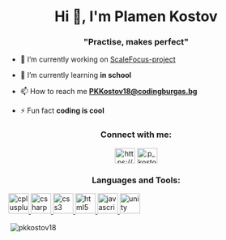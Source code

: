 <h1 align="center">Hi 👋, I'm Plamen Kostov</h1>
<h3 align="center">"Practise, makes perfect"</h3>

- 🔭 I’m currently working on [ScaleFocus-project](https://github.com/knandrikov18/ScaleFocus-project)

- 🌱 I’m currently learning **in school**

- 📫 How to reach me **PKKostov18@codingburgas.bg**

- ⚡ Fun fact **coding is cool**

<h3 align="center">Connect with me:</h3>
<p align="center">
<a href="https://fb.com/https://www.facebook.com/profile.php?id=100004838355919" target="blank"><img align="center" src="https://cdn.jsdelivr.net/npm/simple-icons@3.0.1/icons/facebook.svg" alt="https://www.facebook.com/profile.php?id=100004838355919" height="30" width="40" /></a>
<a href="https://instagram.com/p_kostov04" target="blank"><img align="center" src="https://cdn.jsdelivr.net/npm/simple-icons@3.0.1/icons/instagram.svg" alt="p_kostov04" height="30" width="40" /></a>
</p>

<h3 align="center">Languages and Tools:</h3>
<p align="left"> <a href="https://www.w3schools.com/cpp/" target="_blank"> <img src="https://devicons.github.io/devicon/devicon.git/icons/cplusplus/cplusplus-original.svg" alt="cplusplus" width="40" height="40"/> </a> <a href="https://www.w3schools.com/cs/" target="_blank"> <img src="https://devicons.github.io/devicon/devicon.git/icons/csharp/csharp-original.svg" alt="csharp" width="40" height="40"/> </a> <a href="https://www.w3schools.com/css/" target="_blank"> <img src="https://devicons.github.io/devicon/devicon.git/icons/css3/css3-original-wordmark.svg" alt="css3" width="40" height="40"/> </a> <a href="https://www.w3.org/html/" target="_blank"> <img src="https://devicons.github.io/devicon/devicon.git/icons/html5/html5-original-wordmark.svg" alt="html5" width="40" height="40"/> </a> <a href="https://developer.mozilla.org/en-US/docs/Web/JavaScript" target="_blank"> <img src="https://devicons.github.io/devicon/devicon.git/icons/javascript/javascript-original.svg" alt="javascript" width="40" height="40"/> </a> <a href="https://unity.com/" target="_blank"> <img src="https://www.vectorlogo.zone/logos/unity3d/unity3d-icon.svg" alt="unity" width="40" height="40"/> </a> </p>

<p>&nbsp;<img align="center" src="https://github-readme-stats.vercel.app/api?username=pkkostov18&show_icons=true&theme=tokyonight&hide_border=true&locale=en" alt="pkkostov18" /></p>
